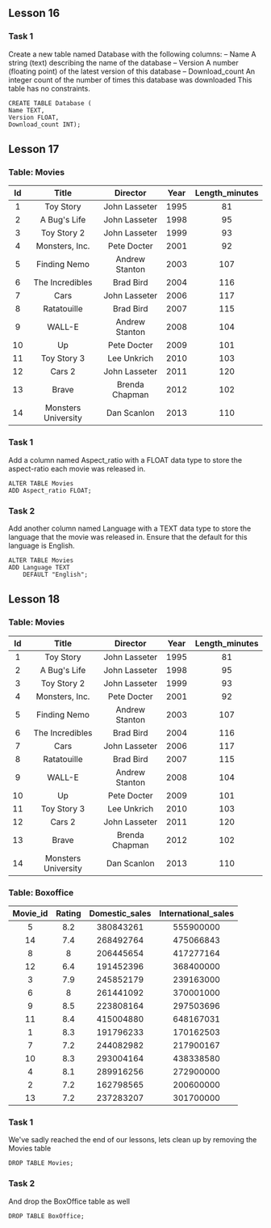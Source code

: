 ## Lesson 16

### Task 1

Create a new table named Database with the following columns:
– Name A string (text) describing the name of the database
– Version A number (floating point) of the latest version of this database
– Download_count An integer count of the number of times this database was downloaded
This table has no constraints. 

```
CREATE TABLE Database (
Name TEXT,
Version FLOAT,
Download_count INT);
```

## Lesson 17

### Table: Movies

|Id |Title              |Director      |Year|Length_minutes|
|:-:|:-----------------:|:------------:|:--:|:------------:|
|1  |Toy Story          |John Lasseter |1995|81            |
|2  |A Bug's Life       |John Lasseter |1998|95            |
|3  |Toy Story 2        |John Lasseter |1999|93            |
|4  |Monsters, Inc.     |Pete Docter   |2001|92            |
|5  |Finding Nemo       |Andrew Stanton|2003|107           |
|6  |The Incredibles    |Brad Bird     |2004|116           |
|7  |Cars               |John Lasseter |2006|117           |
|8  |Ratatouille        |Brad Bird     |2007|115           |
|9  |WALL-E             |Andrew Stanton|2008|104           |
|10 |Up                 |Pete Docter   |2009|101           |
|11 |Toy Story 3        |Lee Unkrich   |2010|103           |
|12 |Cars 2             |John Lasseter |2011|120           |
|13 |Brave              |Brenda Chapman|2012|102           |
|14 |Monsters University|Dan Scanlon   |2013|110           |

### Task 1

Add a column named Aspect_ratio with a FLOAT data type to store the aspect-ratio each movie was released in.

```
ALTER TABLE Movies
ADD Aspect_ratio FLOAT;
```

### Task 2

Add another column named Language with a TEXT data type to store the language that the movie was released in. Ensure that the default for this language is English.

```
ALTER TABLE Movies
ADD Language TEXT
    DEFAULT "English";
```

## Lesson 18

### Table: Movies

|Id |Title              |Director      |Year|Length_minutes|
|:-:|:-----------------:|:------------:|:--:|:------------:|
|1  |Toy Story          |John Lasseter |1995|81            |
|2  |A Bug's Life       |John Lasseter |1998|95            |
|3  |Toy Story 2        |John Lasseter |1999|93            |
|4  |Monsters, Inc.     |Pete Docter   |2001|92            |
|5  |Finding Nemo       |Andrew Stanton|2003|107           |
|6  |The Incredibles    |Brad Bird     |2004|116           |
|7  |Cars               |John Lasseter |2006|117           |
|8  |Ratatouille        |Brad Bird     |2007|115           |
|9  |WALL-E             |Andrew Stanton|2008|104           |
|10 |Up                 |Pete Docter   |2009|101           |
|11 |Toy Story 3        |Lee Unkrich   |2010|103           |
|12 |Cars 2             |John Lasseter |2011|120           |
|13 |Brave              |Brenda Chapman|2012|102           |
|14 |Monsters University|Dan Scanlon   |2013|110           |

### Table: Boxoffice

|Movie_id|Rating|Domestic_sales|International_sales|
|:------:|:----:|:------------:|:-----------------:|
|5       |8.2   |380843261     |555900000          |
|14      |7.4   |268492764     |475066843          |
|8       |8     |206445654     |417277164          |
|12      |6.4   |191452396     |368400000          |
|3       |7.9   |245852179     |239163000          |
|6       |8     |261441092     |370001000          |
|9       |8.5   |223808164     |297503696          |
|11      |8.4   |415004880     |648167031          |
|1       |8.3   |191796233     |170162503          |
|7       |7.2   |244082982     |217900167          |
|10      |8.3   |293004164     |438338580          |
|4       |8.1   |289916256     |272900000          |
|2       |7.2   |162798565     |200600000          |
|13      |7.2   |237283207     |301700000          |

### Task 1

We've sadly reached the end of our lessons, lets clean up by removing the Movies table

```
DROP TABLE Movies;
```

### Task 2

And drop the BoxOffice table as well

```
DROP TABLE BoxOffice;
```
